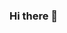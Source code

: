 ### Hi there 👋

<!--
**samdighton/samdighton** is a ✨ _special_ ✨ repository because its `README.md` (this file) appears on your GitHub profile.

Here are some ideas to get you started:

- 🔭 I’m currently working on ...
A bootcamp funded by the department for education in association with HyperionDev
- 🌱 I’m currently learning ...
Python 
Java
Git 
C# 
Node JS 
Django 
Bootstrap 
HTML 
All the languages 
- 👯 I’m looking to collaborate on ...
Any interesting projects eventually would like to build a blog 
- 💬 Ask me about ...
questions involving complex python 
- 📫 How to reach me: ...
Find me on Linkdln 
- ⚡ Fun fact: ...
Started a stand up comedy course 
-->
